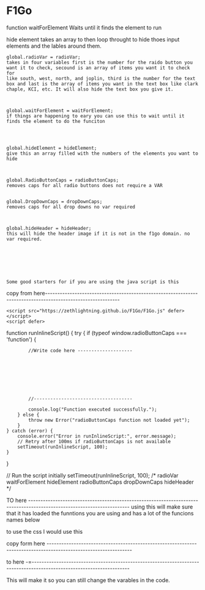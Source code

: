 # F1Go



function waitForElement Waits until it finds the element to run


hide element takes an array to then loop throught to hide thoes input elements and the lables around them. 



    global.radioVar = radioVar;
    takes in four variables first is the number for the raido button you want it to check, secound is an array of items you want it to check for
    like south, west, north, and joplin, third is the number for the text box and last is the array of items you want in the text box like clark chaple, KCI, etc. It will also hide the text box you give it. 



    global.waitForElement = waitForElement;
    if things are happening to eary you can use this to wait until it finds the element to do the funciton




    global.hideElement = hideElement;
    give this an array filled with the numbers of the elements you want to hide



    global.RadioButtonCaps = radioButtonCaps;
    removes caps for all radio buttons does not require a VAR


    global.DropDownCaps = dropDownCaps;
    removes caps for all drop downs no var required



    global.hideHeader = hideHeader;
    this will hide the header image if it is not in the f1go domain. no var required. 







    Some good starters for if you are using the java script is this 
    

copy from here------------------------------------------------------------------------------------------------------------

    <script src="https://zethlightning.github.io/F1Go/F1Go.js" defer></script>
    <script defer>
function runInlineScript() {
    try {
        if (typeof window.radioButtonCaps === 'function') {

            //Write code here --------------------








            //------------------------------------

            console.log("Function executed successfully.");
        } else {
            throw new Error("radioButtonCaps function not loaded yet");
        }
    } catch (error) {
        console.error("Error in runInlineScript:", error.message);
        // Retry after 100ms if radioButtonCaps is not available
        setTimeout(runInlineScript, 100);
    }
}

// Run the script initially
setTimeout(runInlineScript, 100);
/*
radioVar
waitForElement
hideElement
radioButtonCaps
dropDownCaps
hideHeader
     */
</script>


TO here -----------------------------------------------------------------------------------------------------------------------
using this will make sure that it has loaded the funntions you are using and has a lot of the funcions names below


to use the css I would use this 

copy form here ----------------------------------------------------------------------------------------------------------------

<link href="https://zethlightning.github.io/F1Go/F1Go.css" rel="stylesheet">
<style>
:root {
    --primary-color: #00a3e0;
    --dark-red: #990000; 
    --label-gray: #666666; 
}
</style>

to here -=----------------------------------------------------------------------------------------------------------------------


This will make it so you can still change the varables in the code. 
